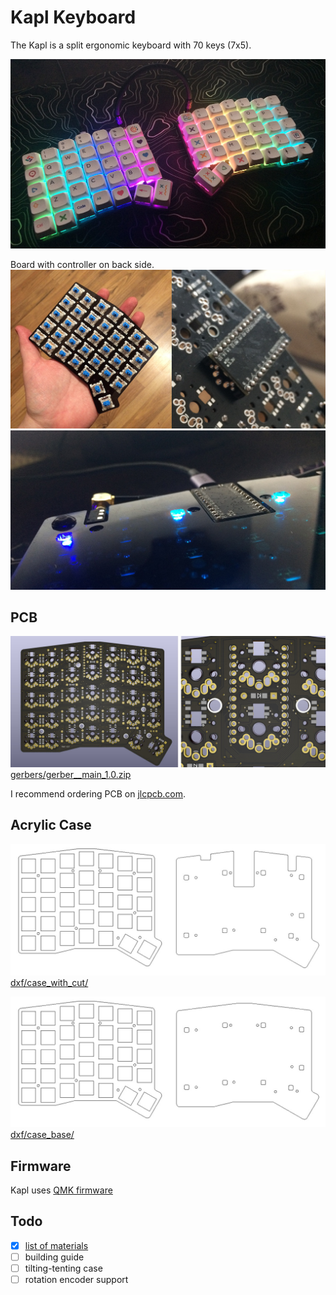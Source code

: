 # Kapl Keyboard

The Kapl is a split ergonomic keyboard with 70 keys (7x5).

![Kapl split keyboard](images/keyboard.jpg)

Board with controller on back side.
![](images/3.jpg)
![](images/2.jpg)

## PCB
![](images/pcb.jpg)
[gerbers/gerber__main_1.0.zip](https://github.com/keyzog/kapl/raw/main/gerbers/gerber__main_1.0.zip)

I recommend ordering PCB on [jlcpcb.com](https://jlcpcb.com/).

## Acrylic Case
![](images/case_with_cut.jpg)
[dxf/case_with_cut/](https://github.com/keyzog/kapl/tree/main/dxf/case_with_cut/)

![](images/case_base.jpg)
[dxf/case_base/](https://github.com/keyzog/kapl/tree/main/dxf/case_base/)

## Firmware
Kapl uses [QMK firmware](https://qmk.fm/)

## Todo
- [x] [list of materials](https://github.com/keyzog/kapl/wiki#bill-of-materials)
- [ ] building guide
- [ ] tilting-tenting case
- [ ] rotation encoder support 
